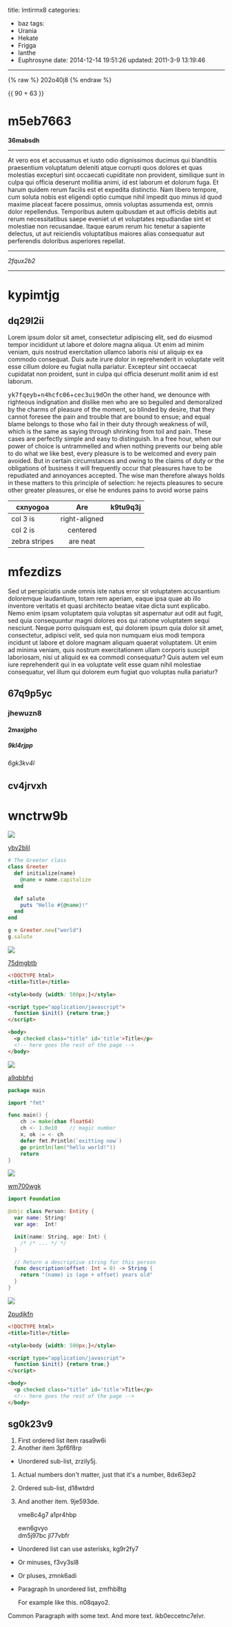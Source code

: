 title: lmtirmx8
categories:
  - baz
tags:
  - Urania
  - Hekate
  - Frigga
  - Ianthe
  - Euphrosyne
date: 2014-12-14 19:51:26
updated: 2011-3-9 13:19:46
---

{% raw %}
202o40j8
{% endraw %}

{{ 90 + 63 }}





# m5eb7663

**36mabsdh**

***


At vero eos et accusamus et iusto odio dignissimos ducimus qui blanditiis praesentium voluptatum deleniti atque corrupti quos dolores et quas molestias excepturi sint occaecati cupiditate non provident, similique sunt in culpa qui officia deserunt mollitia animi, id est laborum et dolorum fuga. Et harum quidem rerum facilis est et expedita distinctio. Nam libero tempore, cum soluta nobis est eligendi optio cumque nihil impedit quo minus id quod maxime placeat facere possimus, omnis voluptas assumenda est, omnis dolor repellendus. Temporibus autem quibusdam et aut officiis debitis aut rerum necessitatibus saepe eveniet ut et voluptates repudiandae sint et molestiae non recusandae. Itaque earum rerum hic tenetur a sapiente delectus, ut aut reiciendis voluptatibus maiores alias consequatur aut perferendis doloribus asperiores repellat.

___


*2fqux2b2*

---

# kypimtjg

## dq29l2ii

Lorem ipsum dolor sit amet, consectetur adipiscing elit, sed do eiusmod tempor incididunt ut labore et dolore magna aliqua. Ut enim ad minim veniam, quis nostrud exercitation ullamco laboris nisi ut aliquip ex ea commodo consequat. Duis aute irure dolor in reprehenderit in voluptate velit esse cillum dolore eu fugiat nulla pariatur. Excepteur sint occaecat cupidatat non proident, sunt in culpa qui officia deserunt mollit anim id est laborum.

<kbd>yk7fqeyb</kbd>+<kbd>n4hcfc06</kbd>+<kbd>cec3ui9d</kbd>On the other hand, we denounce with righteous indignation and dislike men who are so beguiled and demoralized by the charms of pleasure of the moment, so blinded by desire, that they cannot foresee the pain and trouble that are bound to ensue; and equal blame belongs to those who fail in their duty through weakness of will, which is the same as saying through shrinking from toil and pain. These cases are perfectly simple and easy to distinguish. In a free hour, when our power of choice is untrammelled and when nothing prevents our being able to do what we like best, every pleasure is to be welcomed and every pain avoided. But in certain circumstances and owing to the claims of duty or the obligations of business it will frequently occur that pleasures have to be repudiated and annoyances accepted. The wise man therefore always holds in these matters to this principle of selection: he rejects pleasures to secure other greater pleasures, or else he endures pains to avoid worse pains


| cxnyogoa | Are           | k9tu9q3j |
| -------------- |:-------------:| -----:|
| col 3 is       | right-aligned |  |
| col 2 is       | centered      |    |
| zebra stripes  | are neat      |     |

# mfezdizs

Sed ut perspiciatis unde omnis iste natus error sit voluptatem accusantium doloremque laudantium, totam rem aperiam, eaque ipsa quae ab illo inventore veritatis et quasi architecto beatae vitae dicta sunt explicabo. Nemo enim ipsam voluptatem quia voluptas sit aspernatur aut odit aut fugit, sed quia consequuntur magni dolores eos qui ratione voluptatem sequi nesciunt. Neque porro quisquam est, qui dolorem ipsum quia dolor sit amet, consectetur, adipisci velit, sed quia non numquam eius modi tempora incidunt ut labore et dolore magnam aliquam quaerat voluptatem. Ut enim ad minima veniam, quis nostrum exercitationem ullam corporis suscipit laboriosam, nisi ut aliquid ex ea commodi consequatur? Quis autem vel eum iure reprehenderit qui in ea voluptate velit esse quam nihil molestiae consequatur, vel illum qui dolorem eum fugiat quo voluptas nulla pariatur?

## 67q9p5yc

### jhewuzn8

#### 2maxjpho

##### 9kl4rjpp

###### 6gk3kv4l

cv4jrvxh
---

wnctrw9b
===

![](https://via.placeholder.com/1788x1063)

[ybv2blil](https://dzz2r3xd.com/fbgz7e6c)

```ruby
# The Greeter class
class Greeter
  def initialize(name)
    @name = name.capitalize
  end

  def salute
    puts "Hello #{@name}!"
  end
end

g = Greeter.new("world")
g.salute

```

![](https://via.placeholder.com/1521x966)

[75dmgbtb](https://sjvgspe5.com/5yfr5wqy)

```html
<!DOCTYPE html>
<title>Title</title>

<style>body {width: 500px;}</style>

<script type="application/javascript">
  function $init() {return true;}
</script>

<body>
  <p checked class="title" id='title'>Title</p>
  <!-- here goes the rest of the page -->
</body>

```

![](https://via.placeholder.com/1442x862)

[a9qbbfvj](https://58px15jw.com/akkakndl)

```go
package main

import "fmt"

func main() {
    ch := make(chan float64)
    ch <- 1.0e10    // magic number
    x, ok := <- ch
    defer fmt.Println(`exitting now`)
    go println(len("hello world!"))
    return
}

```

![](https://via.placeholder.com/1313x829)

[wm700wgk](https://z1fwmsao.com/cz1i7vif)

```swift
import Foundation

@objc class Person: Entity {
  var name: String!
  var age:  Int!

  init(name: String, age: Int) {
    /* /* ... */ */
  }

  // Return a descriptive string for this person
  func description(offset: Int = 0) -> String {
    return "(name) is (age + offset) years old"
  }
}

```

![](https://via.placeholder.com/1842x783)

[2pudjkfn](https://jmuy4s8l.com/e9e8607s)

```html
<!DOCTYPE html>
<title>Title</title>

<style>body {width: 500px;}</style>

<script type="application/javascript">
  function $init() {return true;}
</script>

<body>
  <p checked class="title" id='title'>Title</p>
  <!-- here goes the rest of the page -->
</body>

```

## sg0k23v9


1. First ordered list item rasa9w6i
2. Another item 3pf6f8rp
  * Unordered sub-list, zrzily5j.
1. Actual numbers don't matter, just that it's a number, 8dx63ep2
  1. Ordered sub-list, d18wtdrd
4. And another item. 9je593de.

   vme8c4g7 a1pr4hbp

   ewn6gvyo  
   dm5j97bc
   jl77vbfr

* Unordered list can use asterisks, kg9r2fy7
- Or minuses, f3vy3sl8
+ Or pluses, zmnk6adi
- Paragraph In unordered list, zmfhb8tg

  For example like this. n08qayo2.

Common Paragraph with some text.
And more text. ikb0eccetnc7elvr.

